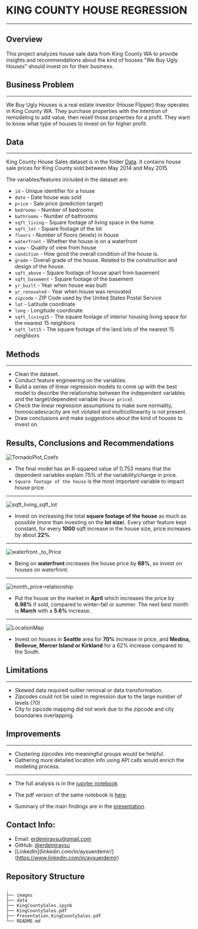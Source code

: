 # KING COUNTY HOUSE REGRESSION
***
## Overview
This project analyzes house sale data from King County WA to provide insights and recommendations about the kind of houses "We Buy Ugly Houses" should invest on for their business.  

## Business Problem
***
We Buy Ugly Houses is a real estate investor (House Flipper) thay operates in King County WA. They purchase properties with the intention of remodeling to add value, then resell those properties for a profit. They want to know what type of houses to invest on for higher profit.

## Data
***
King County House Sales dataset is in the folder [Data](https://github.com/erdemiraysu/KingCountySales_Regression_Project2/tree/master/data). It contains house sale prices for King County sold between May 2014 and May 2015.

The variables/features included in the dataset are:

* `id` - Unique identifier for a house
* `date` - Date house was sold
* `price` - Sale price (prediction target)
* `bedrooms` - Number of bedrooms
* `bathrooms` - Number of bathrooms
* `sqft_living` - Square footage of living space in the home
* `sqft_lot` - Square footage of the lot
* `floors` - Number of floors (levels) in house
* `waterfront` - Whether the house is on a waterfront
* `view` - Quality of view from house
* `condition` - How good the overall condition of the house is. 
* `grade` - Overall grade of the house. Related to the construction and design of the house.
* `sqft_above` - Square footage of house apart from basement
* `sqft_basement` - Square footage of the basement
* `yr_built` - Year when house was built
* `yr_renovated` - Year when house was renovated
* `zipcode` - ZIP Code used by the United States Postal Service
* `lat` - Latitude coordinate
* `long` - Longitude coordinate
* `sqft_living15` - The square footage of interior housing living space for the nearest 15 neighbors
* `sqft_lot15` - The square footage of the land lots of the nearest 15 neighbors

## Methods
*** 
* Clean the dataset.
* Conduct feature engineering on the variables. 
* Build a series of linear regression models to come up with the best model to describe the relationship between the independent variables and the target/dependent variable (`house price`). 
* Check the linear regression assumptions to make sure normality, homoscadescacity are not violated and multicollinearity is not present.
* Draw conclusions and make suggestions about the kind of houses to invest on. 

## Results, Conclusions and Recommendations
![TornadoPlot_Coefs](https://user-images.githubusercontent.com/61121277/186974673-9d880bbc-a3b7-4e77-8844-730837e03823.png)
* The final model has an R-squared value of 0.753 means that the dependent variables explain 75% of the variability/change in price. 
* `Square footage of the house` is the most important variable to impact house price.  

***
![sqft_living_sqft_lot](https://user-images.githubusercontent.com/61121277/186549050-edb3140c-e940-4867-bdc5-9cdb50c099ec.png)
* Invest on increasing the total **square footage of the house** as much as possible (more than investing on the **lot size**). Every other feature kept constant, for every **1000** sqft increase in the house size, price increases by about **22%**.

***
![waterfront _to_Price](https://user-images.githubusercontent.com/61121277/186548886-b6f08e50-cff4-4b0c-8f14-1903a592ff2b.png)
* Being on **waterfront** increases the house price by **68%**, so invest on houses on waterfront. 

***
![month_price-relationship](https://user-images.githubusercontent.com/61121277/186548930-9b33a51c-1ec1-4798-96a9-bbaba72b7e2b.png)
* Put the house on the market in **April** which increases the price by **6.98%** if sold, compared to winter-fall or summer. The next best month is **March** with a **5.6%** increase. 

***
![LocationMap](https://user-images.githubusercontent.com/61121277/186548975-4db5078c-bd32-41c9-84a5-5201c2c2c74a.png)
* Invest on houses in **Seattle** area for **70%** increase in price, and **Medina, Bellevue, Mercer Island or Kirkland** for a 62% increase compared to the South.

## Limitations 
***
* Skewed data required outlier removal or data transformation.
* Zipcodes could not be used in regression due to the large number of levels (70)
* City to zipcode mapping did not work due to the zipcode and city boundaries overlapping.
 

## Improvements
***
* Clustering zipcodes into meaningful groups would be helpful.
* Gathering more detailed location info using API calls would enrich the modeling process.

***
* The full analysis is in the [jupyter notebook](https://github.com/erdemiraysu/KingCountySales_Regression_Project2/tree/master/Notebook.ipynb)

* The pdf version of the same notebook is [here](https://github.com/erdemiraysu/KingCountySales_Regression_Project2/tree/master/Notebook.pdf). 

* Summary of the main findings are in the [presentation](https://github.com/erdemiraysu/KingCountySales_Regression_Project2/tree/master/Presentation.pdf). 

## Contact Info:
* Email: erdemiraysu@gmail.com
* GitHub: [@erdemiraysu](https://github.com/erdemiraysu/)
* [LinkedIn](linkedin.com/in/aysuerdemir/](https://www.linkedin.com/in/aysuerdemir)

## Repository Structure
    .
    ├── images 
    ├── data 
    ├── KingCountySales.ipynb     
    ├── KingCountySales.pdf 
    ├── Presentation_KingCountySales.pdf                                             
    └── README.md   

